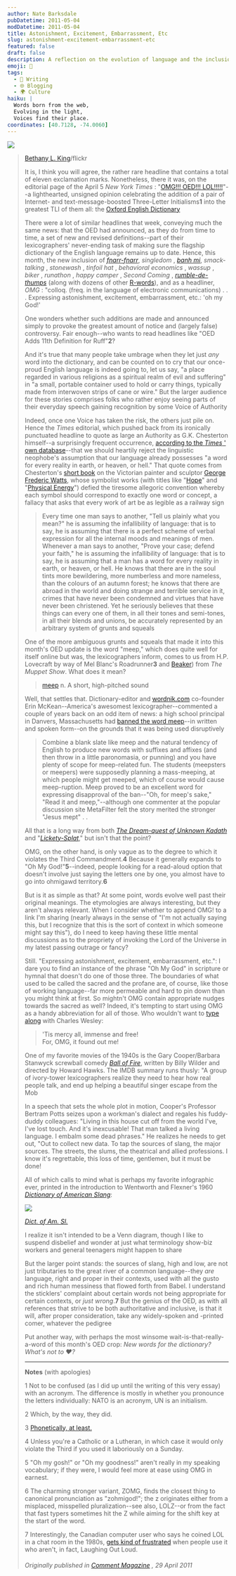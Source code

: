 ```yaml
---
author: Nate Barksdale
pubDatetime: 2011-05-04
modDatetime: 2011-05-04
title: Astonishment, Excitement, Embarrassment, Etc
slug: astonishment-excitement-embarrassment-etc
featured: false
draft: false
description: A reflection on the evolution of language and the inclusion of new words in the Oxford English Dictionary.
emoji: 📜
tags:
  - 📝 Writing
  - 🌐 Blogging
  - 🌍 Culture
haiku: |
  Words born from the web,  
  Evolving in the light,  
  Voices find their place.
coordinates: [40.7128, -74.0060]
---
```


![](https://www.natebarksdale.com/wp-content/uploads/2011/05/822518337_839b806a79_z-620x465.jpg)

> [Bethany L. King](http://www.flickr.com/photos/bethanyking/)/flickr
>
> It is, I think you will agree, the rather rare headline that contains a total of eleven exclamation marks. Nonetheless, there it was, on the editorial page of the April 5 _New York Times_ : "[OMG!!! OED!!! LOL!!!!!](https://www.google.com/search?q=%22OMG%21%21%21%20OED%21%21%21%20LOL%21%21%21%21%21%22%20nytimes.com)"--a lighthearted, unsigned opinion celebrating the addition of a pair of Internet- and text-message-boosted Three-Letter Initialisms**1** into the greatest TLI of them all: the [Oxford English Dictionary](http://web.archive.org/web/20110514204610/http://www.oed.com/public/latest/latest-update)
>
> There were a lot of similar headlines that week, conveying much the same news: that the OED had announced, as they do from time to time, a set of new and revised definitions--part of their lexicographers' never-ending task of making sure the flagship dictionary of the English language remains up to date. Hence, this month, the new inclusion of [_fnarr-fnarr_](https://www.google.com/search?q=%22_fnarr-fnarr_%22%20oxforddictionaries.com), _singledom_ , [_banh mi_](http://en.wikipedia.org/wiki/B%C3%A1nh_m%C3%AC), _smack-talking_ , _stonewash_ , _tinfoil hat_ , _behavioral economics_ , _wassup_ , _biker_ , _runathon_ , _happy camper_ , _Second Coming_ , [_rumble-de-thumps_](http://en.wikipedia.org/wiki/Rumbledethumps) (along with dozens of other [R-words](http://www.languagehat.com/archives/004192.php)), and as a headliner, _OMG_ : "colloq. (freq. in the language of electronic communications) . . . Expressing astonishment, excitement, embarrassment, etc.: 'oh my God!'
>
> One wonders whether such additions are made and announced simply to provoke the greatest amount of notice and (largely false) controversy. Fair enough--who wants to read headlines like "OED Adds 11th Definition for Ruff"**2**?
>
> And it's true that many people take umbrage when they let just _any_ word into the dictionary, and can be counted on to cry that our once-proud English language is indeed going to, let us say, "a place regarded in various religions as a spiritual realm of evil and suffering" in "a small, portable container used to hold or carry things, typically made from interwoven strips of cane or wire." But the larger audience for these stories comprises folks who rather enjoy seeing parts of their everyday speech gaining recognition by some Voice of Authority
>
> Indeed, once one Voice has taken the risk, the others just pile on. Hence the _Times_ editorial, which pushed back from its ironically punctuated headline to quote as large an Authority as G.K. Chesterton himself--a surprisingly frequent occurrence, [according to the _Times_ ' own database](http://query.nytimes.com/search/sitesearch?query=g.k.+chesterton&more=date_all)--that we should heartily reject the linguistic neophobe's assumption that our language already possesses "a word for every reality in earth, or heaven, or hell." That quote comes from Chesterton's [short book](http://books.google.com/books?pg=PA88&dq=%22by+an+arbitrary+system+of+grunts+and+squeals.%22&ei=bh2qTZPlEYycsQPr1604&ct=result&id=PLpLAAAAMAAJ#v=onepage&q&f=false) on the Victorian painter and sculptor [George Frederic Watts](http://en.wikipedia.org/wiki/George_Frederic_Watts), whose symbolist works (with titles like "[Hope](https://www.google.com/search?q=%22Hope%22%20upload.wikimedia.org)" and "[Physical Energy](http://web.archive.org/web/20250116115233/https://upload.wikimedia.org/wikipedia/commons/b/b7/Physical_Energy,_Kensington.jpg)") defied the tiresome allegoric convention whereby each symbol should correspond to exactly one word or concept, a fallacy that asks that every work of art be as legible as a railway sign
>
> > Every time one man says to another, "Tell us plainly what you mean?" he is assuming the infallibility of language: that is to say, he is assuming that there is a perfect scheme of verbal expression for all the internal moods and meanings of men. Whenever a man says to another, "Prove your case; defend your faith," he is assuming the infallibility of language: that is to say, he is assuming that a man has a word for every reality in earth, or heaven, or hell. He knows that there are in the soul tints more bewildering, more numberless and more nameless, than the colours of an autumn forest; he knows that there are abroad in the world and doing strange and terrible service in it, crimes that have never been condemned and virtues that have never been christened. Yet he seriously believes that these things can every one of them, in all their tones and semi-tones, in all their blends and unions, be accurately represented by an arbitrary system of grunts and squeals
>
> One of the more ambiguous grunts and squeals that made it into this month's OED update is the word "meep," which does quite well for itself online but was, the lexicographers inform, comes to us from H.P. Lovecraft by way of Mel Blanc's Roadrunner**3** and [Beaker](https://www.google.com/search?q=%22Beaker%22%20en.wikipedia.org)) from _The Muppet Show_. What does it mean?
>
> > [meep](https://www.google.com/search?q=%22meep%22%20lnsoup.tumblr.com) n. A short, high-pitched sound
>
> Well, that settles that. Dictionary-editor and [wordnik.com](http://www.wordnik.com/words/omg) co-founder Erin McKean--America's awesomest lexicographer--commented a couple of years back on an odd item of news: a high school principal in Danvers, Massachusetts had [banned the word meep](http://web.archive.org/web/20160206112942/http://www.boston.com:80/bostonglobe/ideas/articles/2009/12/13/meep/)--in written and spoken form--on the grounds that it was being used disruptively
>
> > Combine a blank slate like meep and the natural tendency of English to produce new words with suffixes and affixes (and then throw in a little paronomasia, or punning) and you have plenty of scope for meep-related fun. The students (meepsters or meepers) were supposedly planning a mass-meeping, at which people might get meeped, which of course would cause meep-ruption. Meep proved to be an excellent word for expressing disapproval of the ban--"Oh, for meep's sake," "Read it and meep,"--although one commenter at the popular discussion site MetaFilter felt the story merited the stronger "Jesus mept" . .
>
> All that is a long way from both [_The Dream-quest of Unknown Kadath_](http://en.wikipedia.org/wiki/The_Dream-Quest_of_Unknown_Kadath) and "[_Lickety-Splat_](http://en.wikipedia.org/wiki/Lickety-Splat)," but isn't that the point?
>
> OMG, on the other hand, is only vague as to the degree to which it violates the Third Commandment.**4** Because it generally expands to "Oh My God!"**5**--indeed, people looking for a read-aloud option that doesn't involve just saying the letters one by one, you almost have to go into ohmigawd territory.**6**
>
> But is it as simple as that? At some point, words evolve well past their original meanings. The etymologies are always interesting, but they aren't always relevant. When I consider whether to append OMG! to a link I'm sharing (nearly always in the sense of "I'm not actually saying this, but I recognize that this is the sort of context in which someone might say this"), do I need to keep having these little mental discussions as to the propriety of invoking the Lord of the Universe in my latest passing outrage or fancy?
>
> Still. "Expressing astonishment, excitement, embarrassment, etc.": I dare you to find an instance of the phrase "Oh My God" in scripture or hymnal that doesn't do one of those three. The boundaries of what used to be called the sacred and the profane are, of course, like those of working language--far more permeable and hard to pin down than you might think at first. So mightn't OMG contain appropriate nudges towards the sacred as well? Indeed, it's tempting to start using OMG as a handy abbreviation for all of those. Who wouldn't want to [type along](http://books.google.com/books?id=wZ0NAQAAMAAJ&pg=PA167&dq=%22for+o+my+god+it+found%22+wesley+site:books.google.com&hl=en&ei=KIOsTbPLEoS8sQOJ7uD5DA&sa=X&oi=book_result&ct=result&resnum=1&ved=0CCsQ6AEwAA#v=onepage&q=%22and%20can%20it%20be%20that%20I%20should%20gain%22&f=false) with Charles Wesley:
>
> > 'Tis mercy all, immense and free!  
> >  For, OMG, it found out me!
>
> One of my favorite movies of the 1940s is the Gary Cooper/Barbara Stanwyck screwball comedy [_Ball of Fire_](http://web.archive.org/web/20241127005002/https://www.imdb.com/title/tt0033373/), written by Billy Wilder and directed by Howard Hawks. The IMDB summary runs thusly: "A group of ivory-tower lexicographers realize they need to hear how real people talk, and end up helping a beautiful singer escape from the Mob
>
> In a speech that sets the whole plot in motion, Cooper's Professor Bertram Potts seizes upon a workman's dialect and regales his fuddy-duddy colleagues: "Living in this house cut off from the world I've, I've lost touch. And it's inexcusable! That man talked a living language. I embalm some dead phrases." He realizes he needs to get out, "Out to collect new data. To tap the sources of slang, the major sources. The streets, the slums, the theatrical and allied professions. I know it's regrettable, this loss of time, gentlemen, but it must be done!
>
> All of which calls to mind what is perhaps my favorite infographic ever, printed in the introduction to Wentworth and Flexner's 1960 [_Dictionary of American Slang_](https://www.google.com/search?q=%22_Dictionary%20of%20American%20Slang_%22%20amazon.com):
>
> ![](https://www.natebarksdale.com/wp-content/uploads/2011/05/slang-daisy-620x596.jpg)
>
> [_Dict. of Am. Sl._](https://www.google.com/search?q=%22_Dict.%20of%20Am.%20Sl._%22%20amazon.com)
>
> I realize it isn't intended to be a Venn diagram, though I like to suspend disbelief and wonder at just what terminology show-biz workers and general teenagers might happen to share
>
> But the larger point stands: the sources of slang, high and low, are not just tributaries to the great river of a common language--they _are_ language, right and proper in their contexts, used with all the gusto and rich human messiness that flowed forth from Babel. I understand the sticklers' complaint about certain words not being appropriate for certain contexts, or _just wrong_.**7** But the genius of the OED, as with all references that strive to be both authoritative and inclusive, is that it will, after proper consideration, take any widely-spoken and -printed comer, whatever the pedigree
>
> Put another way, with perhaps the most winsome wait-is-that-really-a-word of this month's OED crop: _New words for the dictionary? What's not to ♥?_
>
> ---
>
> **Notes** (with apologies)
>
> 1 Not to be confused (as I did up until the writing of this very essay) with an acronym. The difference is mostly in whether you pronounce the letters individually: NATO is an acronym, UN is an initialism.
>
> 2 Which, by the way, they did.
>
> 3 [Phonetically, at least.](http://ask.metafilter.com/112923/Its-Meep-Meep-dammit)
>
> 4 Unless you're a Catholic or a Lutheran, in which case it would only violate the Third if you used it laboriously on a Sunday.
>
> 5 "Oh my gosh!" or "Oh my goodness!" aren't really in my speaking vocabulary; if they were, I would feel more at ease using OMG in earnest.
>
> 6 The charming stronger variant, ZOMG, finds the closest thing to canonical pronunciation as "zohmigod!"; the z originates either from a misplaced, misspelled pluralization--see also, LOLZ--or from the fact that fast typers sometimes hit the Z while aiming for the shift key at the start of the word.
>
> 7 Interestingly, the Canadian computer user who says he coined LOL in a chat room in the 1980s, [gets kind of frustrated](http://pages.cpsc.ucalgary.ca/~crwth/LOL.html) when people use it who aren't, in fact, Laughing Out Loud.
>
> ###### Originally published in _[Comment Magazine](http://web.archive.org/web/20110907075838/http://www.cardus.ca:80/comment/article/2762)_ , 29 April 2011
